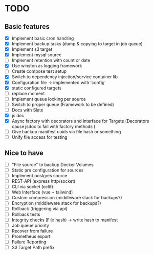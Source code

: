 # TODO

## Basic features
- [x] Implement basic cron handling
- [x] Implement backup tasks (dump & copying to target in job queue)
- [x] Implement s3 target
- [x] Implement mysql source
- [ ] Implement retention with count or date
- [x] Use winston as logging framework
- [ ] Create compose test setup
- [x] Switch to dependency injection/service container lib
- [x] Configuration file -> implemented with 'config'
- [x] static configured targets
- [ ] replace moment
- [ ] Implement queue locking per source
- [ ] Switch to proper queue (Framework to be defined)
- [ ] Docs with Slate
- [x] js doc
- [x] Async factory with decorators and interface for Targets (Decorators cause jsdoc to fail with factory methods )
- [ ] Give backup manifest uuids via file hash or something
- [ ] Unify file access for testing

## Nice to have
- [ ] "File source" to backup Docker Volumes
- [ ] Static pre configuration for sources
- [ ] Implement postgres source
- [ ] REST-API (express http/socket)
- [ ] CLI via socket (oclif)
- [ ] Web Interface (vue + tailwind)
- [ ] Custom compression (middleware stack for backups?)
- [ ] Encryption (middleware stack for backups?)
- [ ] Rollback (triggering via api)
- [ ] Rollback tests
- [ ] Integrity checks (File hash) -> write hash to manifest
- [ ] Job queue priority
- [ ] Recover from failure
- [ ] Prometheus export
- [ ] Failure Reporting
- [ ] S3 Target Path prefix
